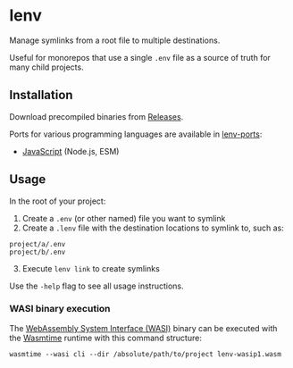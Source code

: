 # lenv

Manage symlinks from a root file to multiple destinations.

Useful for monorepos that use a single `.env` file as a source of truth for many child projects.

## Installation

Download precompiled binaries from [Releases](https://github.com/tyhopp/lenv/releases).

Ports for various programming languages are available in [lenv-ports](https://github.com/tyhopp/lenv-ports):

- [JavaScript](https://www.npmjs.com/package/lenv-js) (Node.js, ESM)

## Usage

In the root of your project:

1. Create a `.env` (or other named) file you want to symlink
2. Create a `.lenv` file with the destination locations to symlink to, such as:

```
project/a/.env
project/b/.env
```

3. Execute `lenv link` to create symlinks

Use the `-help` flag to see all usage instructions.

### WASI binary execution

The [WebAssembly System Interface (WASI)](https://wasi.dev/) binary can be executed with the [Wasmtime](https://wasmtime.dev/) runtime with this command structure:

```
wasmtime --wasi cli --dir /absolute/path/to/project lenv-wasip1.wasm
```